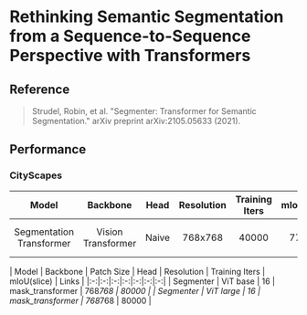 # Rethinking Semantic Segmentation from a Sequence-to-Sequence Perspective with Transformers

## Reference

> Strudel, Robin, et al. "Segmenter: Transformer for Semantic Segmentation." arXiv preprint arXiv:2105.05633 (2021).

## Performance

### CityScapes

| Model | Backbone | Head | Resolution | Training Iters | mIoU(slice) | Links |
|:-:|:-:|:-:|:-:|:-:|:-:|:-:|
|Segmentation Transformer|Vision Transformer|Naive|768x768|40000|77.29%|[model](https://bj.bcebos.com/paddleseg/dygraph/cityscapes/setr_naive_large_cityscapes_769x769_40k/model.pdparams) \| [log]() \| [vdl]()|


| Model | Backbone | Patch Size | Head | Resolution | Training Iters | mIoU(slice) | Links |
|:-:|:-:|:-:|:-:|:-:|:-:|:-:|
| Segmenter | ViT base  | 16 | mask_transformer | 768*768 | 80000 |
| Segmenter | ViT large | 16 | mask_transformer | 768*768 | 80000 |
